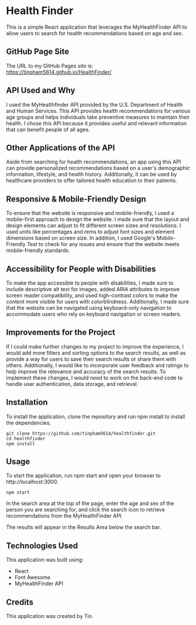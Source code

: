 # Health Finder
This is a simple React application that leverages the MyHealthFinder API to allow users to search for health recommendations based on age and sex.

## GitHub Page Site
The URL to my GitHub Pages site is: https://tinpham5614.github.io/HealthFinder/

## API Used and Why
I used the MyHealthfinder API provided by the U.S. Department of Health and Human Services. 
This API provides health recommendations for various age groups and helps individuals take preventive measures to maintain their health. 
I chose this API because it provides useful and relevant information that can benefit people of all ages.

## Other Applications of the API
Aside from searching for health recommendations, an app using this API can provide personalized recommendations based on a user's demographic information, lifestyle, and health history. 
Additionally, it can be used by healthcare providers to offer tailored health education to their patients.

## Responsive & Mobile-Friendly Design
To ensure that the website is responsive and mobile-friendly, I used a mobile-first approach to design the website. 
I made sure that the layout and design elements can adjust to fit different screen sizes and resolutions. 
I used units like percentages and rems to adjust font sizes and element dimensions based on screen size.
In addition, I used Google's Mobile-Friendly Test to check for any issues and ensure that the website meets mobile-friendly standards.

## Accessibility for People with Disabilities
To make the app accessible to people with disabilities, I made sure to include descriptive alt text for images, added ARIA attributes to improve screen reader compatibility, and used high-contrast colors to make the content more visible for users with colorblindness. 
Additionally, I made sure that the website can be navigated using keyboard-only navigation to accommodate users who rely on keyboard navigation or screen readers.

## Improvements for the Project
If I could make further changes to my project to improve the experience, I would add more filters and sorting options to the search results, as well as provide a way for users to save their search results or share them with others. 
Additionally, I would like to incorporate user feedback and ratings to help improve the relevance and accuracy of the search results. 
To implement these changes, I would need to work on the back-end code to handle user authentication, data storage, and retrieval.

## Installation
To install the application, clone the repository and run npm install to install the dependencies.

```
git clone https://github.com/tinpham5614/healthfinder.git
cd healthfinder
npm install
```

## Usage
To start the application, run npm start and open your browser to http://localhost:3000.

```
npm start
```
In the search area at the top of the page, enter the age and sex of the person you are searching for, and click the search icon to retrieve recommendations from the MyHealthFinder API.

The results will appear in the Results Area below the search bar.

## Technologies Used
This application was built using:

* React
* Font Awesome
* MyHealthFinder API
## Credits
This application was created by Tin.